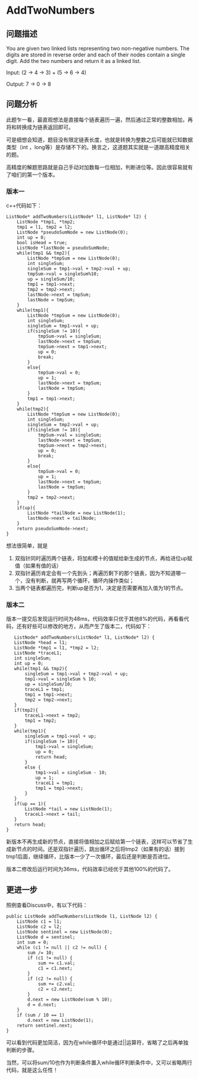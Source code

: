 # AddTwoNumbers

## 问题描述

You are given two linked lists representing two non-negative numbers. The digits are stored in reverse order and each of their nodes contain a single digit. Add the two numbers and return it as a linked list.

Input: (2 -> 4 -> 3) + (5 -> 6 -> 4)

Output: 7 -> 0 -> 8

## 问题分析

此题乍一看，最直观想法是直接每个链表遍历一遍，然后通过正常的整数相加，再将和转换成为链表返回即可。

可是细想会知道，题目没有限定链表长度，也就是转换为整数之后可能就已知数据类型（int ，long等）是存储不下的。换言之，这道题其实就是一道跟高精度相关的题。

高精度的解题思路就是自己手动对加数每一位相加，判断进位等。因此很容易就有了咱们的第一个版本。

### 版本一

c++代码如下：

	ListNode* addTwoNumbers(ListNode* l1, ListNode* l2) {
        ListNode *tmp1, *tmp2;
	    tmp1 = l1, tmp2 = l2;
    	ListNode *pseudoSumNode = new ListNode(0);
    	int up = 0;
    	bool isHead = true;
    	ListNode *lastNode = pseudoSumNode;
    	while(tmp1 && tmp2){
       		ListNode *tmpSum = new ListNode(0);
        	int singleSum;
        	singleSum = tmp1->val + tmp2->val + up;
        	tmpSum->val = singleSum%10;
        	up = singleSum/10;
        	tmp1 = tmp1->next;
        	tmp2 = tmp2->next;
        	lastNode->next = tmpSum;
        	lastNode = tmpSum;
    	}
    	while(tmp1){
        	ListNode *tmpSum = new ListNode(0);
        	int singleSum;
        	singleSum = tmp1->val + up;
        	if(singleSum != 10){
            	tmpSum->val = singleSum;
            	lastNode->next = tmpSum;
            	tmpSum->next = tmp1->next;
            	up = 0;
            	break;
        	}
        	else{
            	tmpSum->val = 0;
            	up = 1;
            	lastNode->next = tmpSum;
            	lastNode = tmpSum;
        	}
        	tmp1 = tmp1->next;
    	}
    	while(tmp2){
        	ListNode *tmpSum = new ListNode(0);
        	int singleSum;
        	singleSum = tmp2->val + up;
        	if(singleSum != 10){
            	tmpSum->val = singleSum;
            	lastNode->next = tmpSum;
            	tmpSum->next = tmp2->next;
            	up = 0;
            	break;
        	}
        	else{
            	tmpSum->val = 0;
            	up = 1;
            	lastNode->next = tmpSum;
            	lastNode = tmpSum;
        	}
        	tmp2 = tmp2->next;
    	}
    	if(up){
        	ListNode *tailNode = new ListNode(1);
        	lastNode->next = tailNode;
    	}
    	return pseudoSumNode->next;
    }

想法很简单，就是

1. 双指针同时遍历两个链表，将加和模十的值赋给新生成的节点，再给进位up赋值（如果有值的话）
2. 双指针遍历肯定会有一个先到头；再遍历剩下的那个链表，因为不知道哪一个，没有判断，就再写两个循环，循环内操作类似；
3. 当两个链表都遍历完，判断up是否为1，决定是否需要再加入值为1的节点。


### 版本二

版本一提交后发现运行时间为48ms，代码效率只优于其他8%的代码，再看看代码，还有好些可以修改的地方，从而产生了版本二，代码如下：

	   ListNode* addTwoNumbers(ListNode* l1, ListNode* l2) {
       ListNode *head = l1;
       ListNode *tmp1 = l1, *tmp2 = l2;
       ListNode *traceL1;
       int singleSum;
       int up = 0;
       while(tmp1 && tmp2){
           singleSum = tmp1->val + tmp2->val + up;
           tmp1->val = singleSum % 10;
           up = singleSum/10;
           traceL1 = tmp1;
           tmp1 = tmp1->next;
           tmp2 = tmp2->next;
       }
       if(tmp2){
           traceL1->next = tmp2;
           tmp1 = tmp2;
       }
       while(tmp1){
           singleSum = tmp1->val + up;
           if(singleSum != 10){
               tmp1->val = singleSum;
               up = 0;
               return head;
           }
           else {
               tmp1->val = singleSum - 10;
               up = 1;
               traceL1 = tmp1;
               tmp1 = tmp1->next;
           }
       }
       if(up == 1){
           ListNode *tail = new ListNode(1);
           traceL1->next = tail;
       }
       return head;
    }
       
新版本不再生成新的节点，直接将值相加之后赋给第一个链表，这样可以节省了生成新节点的时间。还是双指针遍历，跳出循环之后将tmp2（如果有的话）接到tmp1后面，继续循环，比版本一少了一次循环，最后还是判断是否进位。

版本二修改后运行时间为36ms，代码效率已经优于其他100%的代码了。


## 更进一步

照例查看Discuss中，有以下代码：

    public ListNode addTwoNumbers(ListNode l1, ListNode l2) {
        ListNode c1 = l1;
        ListNode c2 = l2;
        ListNode sentinel = new ListNode(0);
        ListNode d = sentinel;
        int sum = 0;
        while (c1 != null || c2 != null) {
            sum /= 10;
            if (c1 != null) {
                sum += c1.val;
                c1 = c1.next;
            }
            if (c2 != null) {
                sum += c2.val;
                c2 = c2.next;
            }
            d.next = new ListNode(sum % 10);
            d = d.next;
        }
        if (sum / 10 == 1)
            d.next = new ListNode(1);
        return sentinel.next;
    }

可以看到代码更加简洁，因为在while循环中是通过||运算符，省略了之后再单独判断的步骤。

当然，可以将sum/10也作为判断条件置入while循环判断条件中，又可以省略两行代码，就是这么任性！